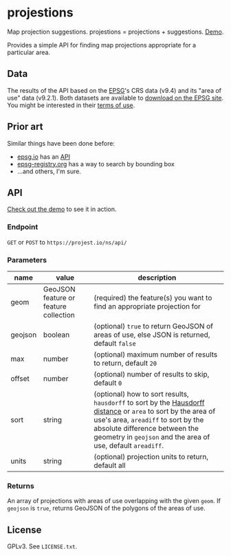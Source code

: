 # projestions

Map projection suggestions. projestions = projections + suggestions. [Demo](http://projest.io/ns/).

Provides a simple API for finding map projections appropriate for a particular area.

## Data

The results of the API based on the [EPSG](http://www.epsg.org/)'s CRS data (v9.4) and its "area of use" data (v9.2.1). Both datasets are available to [download on the EPSG site](http://www.epsg.org/EPSGDataset/DownloadDataset.aspx). You might be interested in their [terms of use](http://www.epsg.org/TermsOfUse).

## Prior art

Similar things have been done before:

 * [epsg.io](http://epsg.io/) has an [API](https://github.com/klokantech/epsg.io#api-for-results)
 * [epsg-registry.org](http://www.epsg-registry.org/) has a way to search by bounding box
 * ...and others, I'm sure.

## API

[Check out the demo](http://projest.io/ns/) to see it in action.

### Endpoint

`GET` or `POST` to `https://projest.io/ns/api/`

### Parameters

name | value | description
--- | --- | ---
geom | GeoJSON feature or feature collection | (required) the feature(s) you want to find an appropriate projection for
geojson | boolean | (optional) `true` to return GeoJSON of areas of use, else JSON is returned, default `false`
max | number | (optional) maximum number of results to return, default `20`
offset | number | (optional) number of results to skip, default `0`
sort | string | (optional) how to sort results, `hausdorff` to sort by the [Hausdorff distance](http://postgis.net/docs/ST_HausdorffDistance.html) or `area` to sort by the area of use's area, `areadiff` to sort by the absolute difference between the geometry in `geojson` and the area of use, default `areadiff`. 
units | string | (optional) projection units to return, default all

### Returns

An array of projections with areas of use overlapping with the given `geom`. If `geojson` is `true`, returns GeoJSON of the polygons of the areas of use.

## License

GPLv3. See `LICENSE.txt`.
